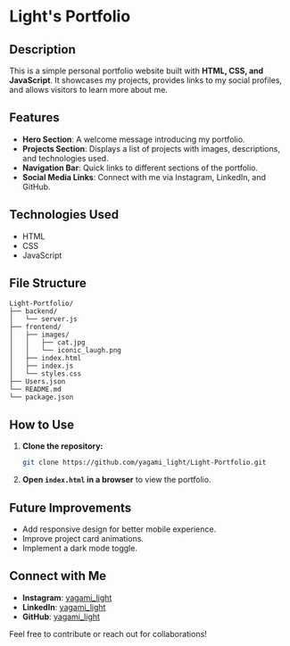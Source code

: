 # Light's Portfolio

## Description
This is a simple personal portfolio website built with **HTML, CSS, and JavaScript**. It showcases my projects, provides links to my social profiles, and allows visitors to learn more about me.

## Features
- **Hero Section**: A welcome message introducing my portfolio.
- **Projects Section**: Displays a list of projects with images, descriptions, and technologies used.
- **Navigation Bar**: Quick links to different sections of the portfolio.
- **Social Media Links**: Connect with me via Instagram, LinkedIn, and GitHub.

## Technologies Used
- HTML
- CSS
- JavaScript

## File Structure
```
Light-Portfolio/
├── backend/
│   └── server.js
├── frontend/
│   ├── images/
│   │   ├── cat.jpg
│   │   └── iconic_laugh.png
│   ├── index.html
│   ├── index.js
│   └── styles.css
├── Users.json
└── README.md
└── package.json
```

## How to Use
1. **Clone the repository:**
   ```sh
   git clone https://github.com/yagami_light/Light-Portfolio.git
   ```
2. **Open `index.html` in a browser** to view the portfolio.

## Future Improvements
- Add responsive design for better mobile experience.
- Improve project card animations.
- Implement a dark mode toggle.

## Connect with Me
- **Instagram**: [yagami_light](https://www.instagram.com/yagami_light)
- **LinkedIn**: [yagami_light](https://www.linkedin.com/in/yagami_light)
- **GitHub**: [yagami_light](https://github.com/yagami_light)

Feel free to contribute or reach out for collaborations!
